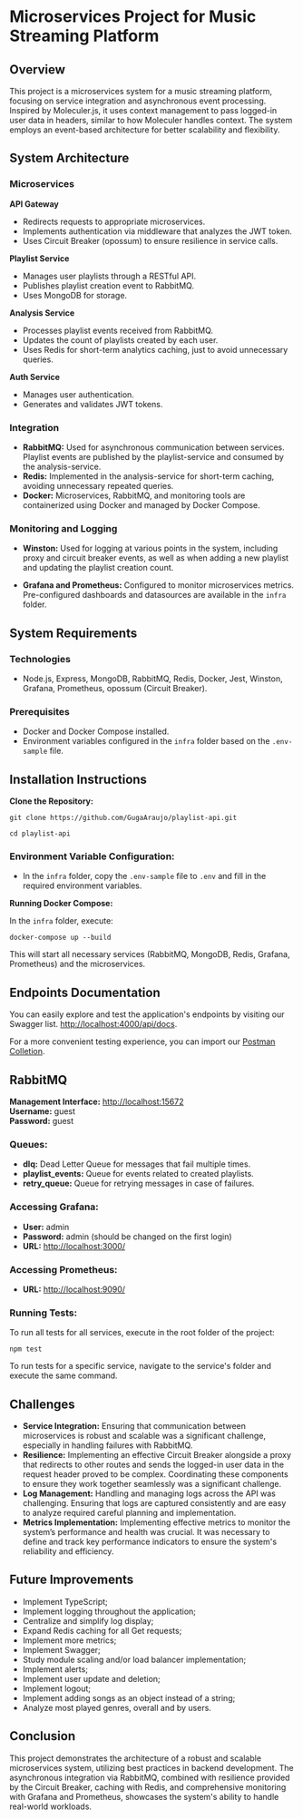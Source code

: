 # Microservices Project for Music Streaming Platform

## Overview
This project is a microservices system for a music streaming platform, focusing on service integration and asynchronous event processing. Inspired by Moleculer.js, it uses context management to pass logged-in user data in headers, similar to how Moleculer handles context. The system employs an event-based architecture for better scalability and flexibility.

## System Architecture
### Microservices

**API Gateway**

- Redirects requests to appropriate microservices.
- Implements authentication via middleware that analyzes the JWT token.
- Uses Circuit Breaker (opossum) to ensure resilience in service calls.

**Playlist Service**

- Manages user playlists through a RESTful API.
- Publishes playlist creation event to RabbitMQ.
- Uses MongoDB for storage.

**Analysis Service**

- Processes playlist events received from RabbitMQ.
- Updates the count of playlists created by each user.
- Uses Redis for short-term analytics caching, just to avoid unnecessary queries.

**Auth Service**

- Manages user authentication.
- Generates and validates JWT tokens.

### Integration

- **RabbitMQ:** Used for asynchronous communication between services. Playlist events are published by the playlist-service and consumed by the analysis-service.
- **Redis:** Implemented in the analysis-service for short-term caching, avoiding unnecessary repeated queries.
- **Docker:** Microservices, RabbitMQ, and monitoring tools are containerized using Docker and managed by Docker Compose.

### Monitoring and Logging

- **Winston:** Used for logging at various points in the system, including proxy and circuit breaker events, as well as when adding a new playlist and updating the playlist creation count.

- **Grafana and Prometheus:** Configured to monitor microservices metrics. Pre-configured dashboards and datasources are available in the `infra` folder.

## System Requirements
### Technologies

- Node.js, Express, MongoDB, RabbitMQ, Redis, Docker, Jest, Winston, Grafana, Prometheus, opossum (Circuit Breaker).

### Prerequisites

- Docker and Docker Compose installed.
- Environment variables configured in the `infra` folder based on the `.env-sample` file.

## Installation Instructions

**Clone the Repository:**

```git clone https://github.com/GugaAraujo/playlist-api.git```

```cd playlist-api```

### Environment Variable Configuration:

- In the `infra` folder, copy the `.env-sample` file to `.env` and fill in the required environment variables.

**Running Docker Compose:**

In the `infra` folder, execute:

```docker-compose up --build```

This will start all necessary services (RabbitMQ, MongoDB, Redis, Grafana, Prometheus) and the microservices.

## Endpoints Documentation
You can easily explore and test the application's endpoints by visiting our Swagger list.
[http://localhost:4000/api/docs](http://localhost:4000/api/docs).

For a more convenient testing experience, you can import our [Postman Colletion](./postman_collection_v2.1.0.json).

## RabbitMQ

**Management Interface:** [http://localhost:15672](http://localhost:15672)  
**Username:** guest  
**Password:** guest

### Queues:

- **dlq:** Dead Letter Queue for messages that fail multiple times.
- **playlist_events:** Queue for events related to created playlists.
- **retry_queue:** Queue for retrying messages in case of failures.


### Accessing Grafana:

- **User:** admin
- **Password:** admin (should be changed on the first login)
- **URL:** [http://localhost:3000/](http://localhost:3000/)

### Accessing Prometheus:

- **URL:** [http://localhost:9090/](http://localhost:9090/)

### Running Tests:

To run all tests for all services, execute in the root folder of the project:

```npm test```

To run tests for a specific service, navigate to the service's folder and execute the same command.

## Challenges

- **Service Integration:** Ensuring that communication between microservices is robust and scalable was a significant challenge, especially in handling failures with RabbitMQ.
- **Resilience:** Implementing an effective Circuit Breaker alongside a proxy that redirects to other routes and sends the logged-in user data in the request header proved to be complex. Coordinating these components to ensure they work together seamlessly was a significant challenge.
- **Log Management:** Handling and managing logs across the API was challenging. Ensuring that logs are captured consistently and are easy to analyze required careful planning and implementation.
- **Metrics Implementation:** Implementing effective metrics to monitor the system’s performance and health was crucial. It was necessary to define and track key performance indicators to ensure the system's reliability and efficiency.

## Future Improvements

- Implement TypeScript;
- Implement logging throughout the application;
- Centralize and simplify log display;
- Expand Redis caching for all Get requests;
- Implement more metrics;
- Implement Swagger;
- Study module scaling and/or load balancer implementation;
- Implement alerts;
- Implement user update and deletion;
- Implement logout;
- Implement adding songs as an object instead of a string;
- Analyze most played genres, overall and by users.

## Conclusion

This project demonstrates the architecture of a robust and scalable microservices system, utilizing best practices in backend development. The asynchronous integration via RabbitMQ, combined with resilience provided by the Circuit Breaker, caching with Redis, and comprehensive monitoring with Grafana and Prometheus, showcases the system's ability to handle real-world workloads.

